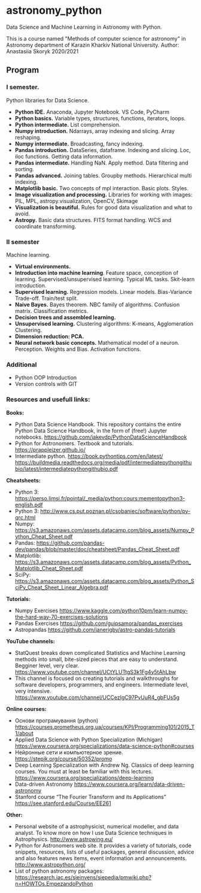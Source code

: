 ﻿# astronomy_python
Data Science and Machine Learning in Astronomy with Python.  

This is a course named "Methods of computer science for astronomy" in Astronomy department of Karazin Kharkiv National University. 
Author: Anastasiia Skoryk
2020/2021 

## Program

### I semester. 
Python libraries for Data Science. 
- **Python IDE.** Anaconda, Jupyter Notebook. VS Code, PyCharm
- **Python basics.** Variable types, structures, functions, iterators, loops. 
- **Python intermediate.** List comprehension. 
- **Numpy introduction.** Ndarrays, array indexing and slicing. Array reshaping. 
- **Numpy intermediate.** Broadcasting, fancy indexing.
- **Pandas introduction.** DataSeries, dataframe. Indexing and slicing. Loc, iloc functions. Getting data information.
- **Pandas intermediate.** Handling NaN. Apply method. Data filtering and sorting. 
- **Pandas advanced.** Joining tables. Groupby methods. Hierarchical multi indexing. 
- **Matplotlib basic.** Two concepts of mpl interaction. Basic plots. Styles.  
- **Image visualization and processing.** Libraries for working with images: PIL, MPL, astropy.visualization, OpenCV, Skimage 
- **Visualization is beautiful.** Rules for good data visualization and what to avoid.
- **Astropy.** Basic data structures. FITS format handling. WCS and coordinate transforming. 


### II semester
Machine learning. 
- **Virtual environments.**
- **Introduction into machine learning**. Feature space, conception of learning. Supervised/unsupervised learning. Typical ML tasks. Skit-learn introduction. 
- **Supervised learning.** Regression models. Linear models. Bias-Variance Trade-off. Train/test split. 
- **Naive Bayes.** Bayes theorem. NBC family of algorithms. Confusion matrix. Classification metrics.
- **Decision trees and assembled learning.** 
- **Unsupervised learning.** Clustering algorithms: K-means, Agglomeration Clustering. 
- **Dimension reduction: PCA.**
- **Neural network basic concepts.** Mathematical model of a neuron. Perception. Weights and Bias. Activation functions.


### Additional
- Python OOP Introduction
- Version controls with GIT


### Resources and usefull links: 
**Books:** 
- Python Data Science Handbook. This repository contains the entire Python Data Science Handbook, in the form of (free!) Jupyter notebooks. https://github.com/jakevdp/PythonDataScienceHandbook 
- Python for Astronomers. Textbook and tutorials. https://prappleizer.github.io/ 
- Intermediate python. https://book.pythontips.com/en/latest/ https://buildmedia.readthedocs.org/media/pdf/intermediatepythongithubio/latest/intermediatepythongithubio.pdf

**Cheatsheets:** 
- Python 3: https://perso.limsi.fr/pointal/_media/python:cours:mementopython3-english.pdf
- Python 3: http://www.cs.put.poznan.pl/csobaniec/software/python/py-qrc.html 
- Numpy: https://s3.amazonaws.com/assets.datacamp.com/blog_assets/Numpy_Python_Cheat_Sheet.pdf
- Pandas: https://github.com/pandas-dev/pandas/blob/master/doc/cheatsheet/Pandas_Cheat_Sheet.pdf
- Matplotlib: https://s3.amazonaws.com/assets.datacamp.com/blog_assets/Python_Matplotlib_Cheat_Sheet.pdf
- SciPy: https://s3.amazonaws.com/assets.datacamp.com/blog_assets/Python_SciPy_Cheat_Sheet_Linear_Algebra.pdf

**Tutorials:**
- Numpy Exercises https://www.kaggle.com/python10pm/learn-numpy-the-hard-way-70-exercises-solutions
- Pandas Exercises https://github.com/guipsamora/pandas_exercises 
- Astropandas https://github.com/janerigby/astro-pandas-tutorials 

**YouTube channels:**
- StatQuest breaks down complicated Statistics and Machine Learning methods into small, bite-sized pieces that are easy to understand. Begginer level, very clear. https://www.youtube.com/channel/UCtYLUTtgS3k1Fg4y5tAhLbw
- This channel is focused on creating tutorials and walkthroughs for software developers, programmers, and engineers. Intermediate level, very intensive. https://www.youtube.com/channel/UCCezIgC97PvUuR4_gbFUs5g

**Online courses:** 
- Основи програмування (python) https://courses.prometheus.org.ua/courses/KPI/Programming101/2015_T1/about 
- Applied Data Science with Python Specialization (Michigan) https://www.coursera.org/specializations/data-science-python#courses 
- Нейронные сети и компьютерное зрение. https://stepik.org/course/50352/promo 
- Deep Learning Specialization with Andrew Ng. Classics of deep learning courses. You must at least be familiar with this lectures.  https://www.coursera.org/specializations/deep-learning 
- Data-driven Astronomy https://www.coursera.org/learn/data-driven-astronomy 
- Stanford course “The Fourier Transform and its Applications” https://see.stanford.edu/Course/EE261 


**Other:**
- Personal website of a astrophysicist, numerical modeller, and data analyst. To know more on how I use Data Science techniques in Astrophysics. 
http://www.astrowing.eu/ 
- Python for Astronomers web site. It provides a variety of tutorials, code snippets, resources, lists of useful packages, general discussion, advice and also features news items, event information and announcements. http://www.astropython.org/
- List of python astronomy packages: https://research.iac.es/sieinvens/siepedia/pmwiki.php?n=HOWTOs.EmpezandoPython
